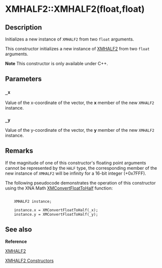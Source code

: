 # XMHALF2::XMHALF2(float,float)

## Description

Initializes a new instance of `XMHALF2` from two `float` arguments.

This constructor initializes a new instance of [XMHALF2](https://learn.microsoft.com/windows/desktop/api/directxpackedvector/ns-directxpackedvector-xmhalf2) from two
`float` arguments.

**Note** This constructor is only available under C++.

## Parameters

### `_x`

Value of the x-coordinate of the vector, the **x** member of the new
`XMHALF2` instance.

### `_y`

Value of the y-coordinate of the vector, the **y** member of the new
`XMHALF2` instance.

## Remarks

If the magnitude of one of this constructor's floating point arguments cannot be
represented by the `HALF` type, the corresponding member of the new instance of
`XMHALF2` will be infinity for a 16-bit integer (+0x7FFF).

The following pseudocode demonstrates the operation of this constructor using the XNA
Math [XMConvertFloatToHalf](https://learn.microsoft.com/windows/desktop/api/directxpackedvector/nf-directxpackedvector-xmconvertfloattohalf) function:

```

	XMHALF2 instance;

	instance.x = XMConvertFloatToHalf(_x);
	instance.y = XMConvertFloatToHalf(_y);

```

## See also

**Reference**

[XMHALF2](https://learn.microsoft.com/windows/desktop/api/directxpackedvector/ns-directxpackedvector-xmhalf2)

[XMHALF2 Constructors](https://learn.microsoft.com/windows/desktop/dxmath/xmhalf2-ctor)